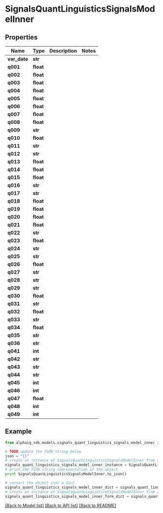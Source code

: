 # SignalsQuantLinguisticsSignalsModelInner


## Properties

Name | Type | Description | Notes
------------ | ------------- | ------------- | -------------
**var_date** | **str** |  | 
**q001** | **float** |  | 
**q002** | **float** |  | 
**q003** | **float** |  | 
**q004** | **float** |  | 
**q005** | **float** |  | 
**q006** | **float** |  | 
**q007** | **float** |  | 
**q008** | **float** |  | 
**q009** | **str** |  | 
**q010** | **float** |  | 
**q011** | **str** |  | 
**q012** | **str** |  | 
**q013** | **float** |  | 
**q014** | **float** |  | 
**q015** | **float** |  | 
**q016** | **str** |  | 
**q017** | **str** |  | 
**q018** | **float** |  | 
**q019** | **float** |  | 
**q020** | **float** |  | 
**q021** | **float** |  | 
**q022** | **str** |  | 
**q023** | **float** |  | 
**q024** | **str** |  | 
**q025** | **str** |  | 
**q026** | **float** |  | 
**q027** | **str** |  | 
**q028** | **str** |  | 
**q029** | **str** |  | 
**q030** | **float** |  | 
**q031** | **str** |  | 
**q032** | **float** |  | 
**q033** | **str** |  | 
**q034** | **float** |  | 
**q035** | **str** |  | 
**q036** | **str** |  | 
**q041** | **int** |  | 
**q042** | **str** |  | 
**q043** | **str** |  | 
**q044** | **str** |  | 
**q045** | **int** |  | 
**q046** | **int** |  | 
**q047** | **float** |  | 
**q048** | **int** |  | 
**q049** | **int** |  | 

## Example

```python
from alphaiq_sdk.models.signals_quant_linguistics_signals_model_inner import SignalsQuantLinguisticsSignalsModelInner

# TODO update the JSON string below
json = "{}"
# create an instance of SignalsQuantLinguisticsSignalsModelInner from a JSON string
signals_quant_linguistics_signals_model_inner_instance = SignalsQuantLinguisticsSignalsModelInner.from_json(json)
# print the JSON string representation of the object
print SignalsQuantLinguisticsSignalsModelInner.to_json()

# convert the object into a dict
signals_quant_linguistics_signals_model_inner_dict = signals_quant_linguistics_signals_model_inner_instance.to_dict()
# create an instance of SignalsQuantLinguisticsSignalsModelInner from a dict
signals_quant_linguistics_signals_model_inner_form_dict = signals_quant_linguistics_signals_model_inner.from_dict(signals_quant_linguistics_signals_model_inner_dict)
```
[[Back to Model list]](../README.md#documentation-for-models) [[Back to API list]](../README.md#documentation-for-api-endpoints) [[Back to README]](../README.md)


